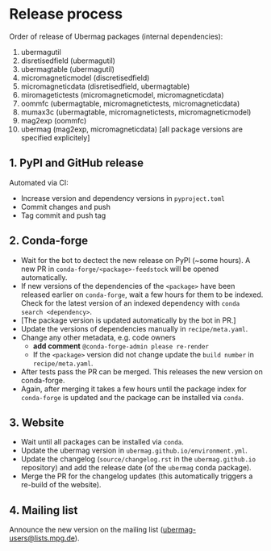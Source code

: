 # Release process

Order of release of Ubermag packages (internal dependencies):

1. ubermagutil
2. disretisedfield (ubermagutil)
3. ubermagtable (ubermagutil)
4. micromagneticmodel (discretisedfield)
5. micromagneticdata (disretisedfield, ubermagtable)
6. miromagetictests (micromagneticmodel, micromagneticdata)
7. oommfc (ubermagtable, micromagnetictests, micromagneticdata)
8. mumax3c (ubermagtable, micromagnetictests, micromagneticmodel)
9. mag2exp (oommfc)
10. ubermag (mag2exp, micromagneticdata) [all package versions are specified explicitely]

## 1. PyPI and GitHub release

Automated via CI:
- Increase version and dependency versions in `pyproject.toml`
- Commit changes and push
- Tag commit and push tag

## 2. Conda-forge

- Wait for the bot to dectect the new release on PyPI (~some hours). A new PR in
  `conda-forge/<package>-feedstock` will be opened automatically.
- If new versions of the dependencies of the `<package>` have been released
  earlier on `conda-forge`, wait a few hours for them to be indexed. Check for the
  latest version of an indexed dependency with `conda search <dependency>`.
- [The package version is updated automatically by the bot in PR.]
- Update the versions of dependencies manually in `recipe/meta.yaml`.
- Change any other metadata, e.g. code owners
  - **add comment** `@conda-forge-admin please re-render`
  - If the `<package>` version did not change update the `build number` in
    `recipe/meta.yaml`.
- After tests pass the PR can be merged. This releases the new version on
  conda-forge.
- Again, after merging it takes a few hours until the package index
  for `conda-forge` is updated and the package can be installed via `conda`.

## 3. Website

- Wait until all packages can be installed via `conda`.
- Update the ubermag version in `ubermag.github.io/environment.yml`.
- Update the changelog (`source/changelog.rst` in the `ubermag.github.io`
  repository) and add the release date (of the `ubermag` conda package).
- Merge the PR for the changelog updates (this automatically triggers a re-build of the website).

## 4. Mailing list

Announce the new version on the mailing list (ubermag-users@lists.mpg.de).
